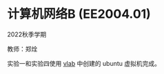 # 计算机网络B (EE2004.01)

2022秋季学期

教师：郑烇

实验一和实验四使用 <a href=https://vlab.ustc.edu.cn/>vlab</a> 中创建的 ubuntu 虚拟机完成。
